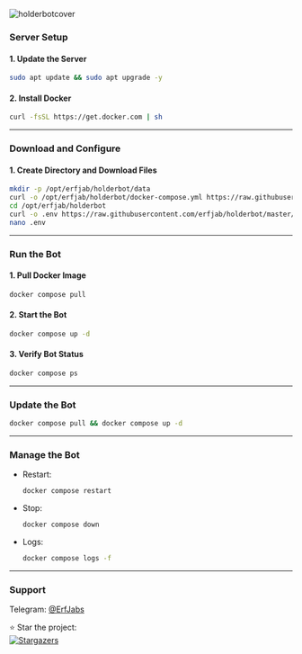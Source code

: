 ![holderbotcover](https://github.com/user-attachments/assets/111fc745-4129-4d5d-bb07-83c6de861c88)

### Server Setup

#### 1. Update the Server  
```bash
sudo apt update && sudo apt upgrade -y
```

#### 2. Install Docker  
```bash
curl -fsSL https://get.docker.com | sh
```

---

### Download and Configure

#### 1. Create Directory and Download Files  
```bash
mkdir -p /opt/erfjab/holderbot/data
curl -o /opt/erfjab/holderbot/docker-compose.yml https://raw.githubusercontent.com/erfjab/holderbot/master/docker-compose.yml
cd /opt/erfjab/holderbot
curl -o .env https://raw.githubusercontent.com/erfjab/holderbot/master/.env.example
nano .env
```

---

### Run the Bot

#### 1. Pull Docker Image  
```bash
docker compose pull
```

#### 2. Start the Bot  
```bash
docker compose up -d
```

#### 3. Verify Bot Status  
```bash
docker compose ps
```

---

### Update the Bot  
```bash
docker compose pull && docker compose up -d
```

---

### Manage the Bot  

- Restart:  
  ```bash
  docker compose restart
  ```

- Stop:  
  ```bash
  docker compose down
  ```

- Logs:  
  ```bash
  docker compose logs -f
  ```

---

### Support  
Telegram: [@ErfJabs](https://t.me/ErfJabs)  

⭐ Star the project:  
[![Stargazers](https://starchart.cc/erfjab/holderbot.svg?variant=adaptive)](https://starchart.cc/erfjab/holderbot)  
